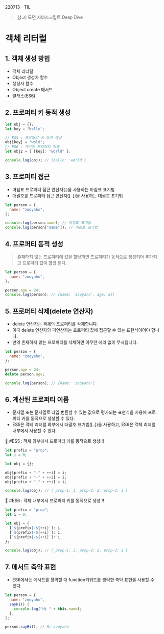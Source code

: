 220713 - TIL

> 참고) 모던 자바스크립트 Deep Dive

# 객체 리터럴

## 1. 객체 생성 방법

- 객체 리터럴
- Object 생성자 함수
- 생성자 함수
- Object.create 메서드
- 클래스(ES6)

## 2. 프로퍼티 키 동적 생성

```js
let obj = {};
let key = "hello";

// ES5 : 프로퍼티 키 동적 생성
obj[key] = "wold";
// ES6 : 계산된 프로퍼티 이름
let obj2 = { [key]: "world" };

console.log(obj); // {hello: 'world'}
```

## 3. 프로퍼티 접근

- 마침표 프로퍼티 접근 연산자(.)을 사용하는 마침표 표기법
- 대괄호를 프로퍼티 접근 연산자([..])을 사용하는 대괄호 표기법

```js
let person = {
  name: "zooyaho",
};

console.log(person.name); // 마침표 표기법
console.log(person["name"]); // 대괄호 표기법
```

## 4. 프로퍼티 동적 생성

> 존재하지 않는 프로퍼티에 값을 할당하면 프로퍼티가 동적으로 생성되어 추가되고 프로퍼티 값이 할당 된다.

```js
let person = {
  name: "zooyaho",
};

person.age = 24;
console.log(person); // {name: 'zooyaho', age: 24}
```

## 5. 프로퍼티 삭제(delete 연산자)

- delete 연산자는 객체의 프로퍼티를 삭제합니다.
- 이때 delete 연산자의 피연산자는 프로퍼티 값에 접근할 수 있는 표현식이어야 합니다.
- 만약 존재하지 않는 프로퍼티를 삭제하면 아무런 에러 없이 무시됩니다.

```js
let person = {
  name: "zooyaho",
};

person.age = 24;
delete person.age;

console.log(person); // {name: 'zooyaho'}
```

## 6. 계산된 프로퍼티 이름

- 문자열 또는 문자열로 타입 변환할 수 있는 값으로 평가되는 표현식을 사용해 프로퍼티 키를 동적으로 생성할 수 있다.
- ES5은 객테 리터럴 외부에서 대괄호 표기법([..])을 사용하고, ES6은 객체 리터럴 내부에서 사용할 수 있다.

👾 #ES5
: 객체 외부에서 프로퍼티 키를 동적으로 생성!!!

```js
let prefix = "prop";
let i = 0;

let obj = {};

obj[prefix + "-" + ++i] = i;
obj[prefix + "-" + ++i] = i;
obj[prefix + "-" + ++i] = i;

console.log(obj); // { prop-1: 1, prop-2: 2, prop-3: 3 }
```

👾 #ES6
: 객체 내부에서 프로퍼티 키를 동적으로 생성!!!

```js
let prefix = "prop";
let i = 0;

let obj = {
  [`${prefix}-${++i}`]: i,
  [`${prefix}-${++i}`]: i,
  [`${prefix}-${++i}`]: i,
};

console.log(obj); // { prop-1: 1, prop-2: 2, prop-3: 3 }
```

## 7. 메서드 축약 표현

- ES6에서는 메서드를 정의할 때 function키워드를 생략한 축약 표현을 사용할 수 있다.

```js
let person = {
  name: "zooyaho",
  sayHi() {
    console.log("Hi " + this.name);
  },
};

person.sayHi(); // Hi zooyaho
```
